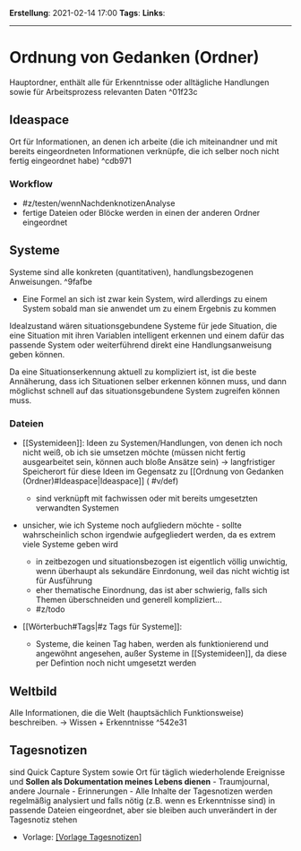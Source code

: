 **Erstellung**: 2021-02-14  17:00
**Tags**:
**Links**:

---
# Ordnung von Gedanken (Ordner)
 
 Hauptordner, enthält alle für Erkenntnisse oder alltägliche Handlungen sowie für Arbeitsprozess relevanten Daten ^01f23c
 
## Ideaspace
Ort für Informationen, an denen ich arbeite (die ich miteinandner und mit bereits eingeordneten Informationen verknüpfe, die ich selber noch nicht fertig eingeordnet habe) ^cdb971

### Workflow
- #z/testen/wennNachdenknotizenAnalyse
- fertige Dateien oder Blöcke werden in einen der anderen Ordner eingeordnet

## Systeme
 
 Systeme sind alle konkreten (quantitativen), handlungsbezogenen Anweisungen. ^9fafbe
 - Eine Formel an sich ist zwar kein System, wird allerdings zu einem System sobald man sie anwendet um zu einem Ergebnis zu kommen

 Idealzustand wären situationsgebundene Systeme für jede Situation, die eine Situation mit ihren Variablen intelligent erkennen und einem dafür das passende System oder weiterführend direkt eine Handlungsanweisung geben können.
 
 Da eine Situationserkennung aktuell zu kompliziert ist, ist die beste Annäherung, dass ich Situationen selber erkennen können muss, und dann möglichst schnell auf das situationsgebundene System zugreifen können muss.
 
 ### Dateien
 - [[Systemideen]]: Ideen zu Systemen/Handlungen, von denen ich noch nicht weiß, ob ich sie umsetzen möchte (müssen nicht fertig ausgearbeitet sein, können auch bloße Ansätze sein) -> langfristiger Speicherort für diese Ideen im Gegensatz zu [[Ordnung von Gedanken (Ordner)#Ideaspace|Ideaspace]] ( #v/def)
	 - sind verknüpft mit fachwissen oder mit bereits umgesetzten verwandten Systemen
 - unsicher, wie ich Systeme noch aufgliedern möchte - sollte wahrscheinlich schon irgendwie aufgegliedert werden, da es extrem viele Systeme geben wird
	 - in zeitbezogen und situationsbezogen ist eigentlich völlig unwichtig, wenn überhaupt als sekundäre Einrdonung, weil das nicht wichtig ist für Ausführung
	 - eher thematische Einordnung, das ist aber schwierig, falls sich Themen überschneiden und generell kompliziert...
	 - #z/todo 

- [[Wörterbuch#Tags|#z Tags für Systeme]]:
	- Systeme, die keinen Tag haben, werden als funktionierend und angewöhnt angesehen, außer Systeme in [[Systemideen]], da diese per Defintion noch nicht umgesetzt werden

## Weltbild
Alle Informationen, die die Welt (hauptsächlich Funktionsweise) beschreiben.
-> Wissen + Erkenntnisse ^542e31

## Tagesnotizen
sind Quick Capture System sowie Ort für täglich wiederholende Ereignisse und **Sollen als Dokumentation meines Lebens dienen**
		- Traumjournal, andere Journale
		- Erinnerungen
	- Alle Inhalte der Tagesnotizen werden regelmäßig analysiert und falls nötig (z.B. wenn es Erkenntnisse sind) in passende Dateien eingeordnet, aber sie bleiben auch unverändert in der Tagesnotiz stehen
- Vorlage: [[Vorlage Tagesnotizen]]( #v/zinf )